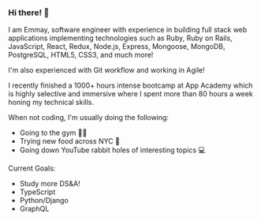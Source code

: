### Hi there! 👋

I am Emmay, software engineer with experience in building full stack web applications implementing technologies such as Ruby, Ruby on Rails, JavaScript, React, Redux, Node.js, Express, Mongoose, MongoDB, PostgreSQL, HTML5, CSS3, and much more!

I'm also experienced with Git workflow and working in Agile!

I recently finished a 1000+ hours intense bootcamp at App Academy which is highly selective and immersive where I spent more than 80 hours a week honing my technical skills.

When not coding, I'm usually doing the following:

- Going to the gym 🏋️‍♂️
- Trying new food across NYC 🥣
- Going down YouTube rabbit holes of interesting topics 💻

Current Goals:

- Study more DS&A!
- TypeScript
- Python/Django
- GraphQL
